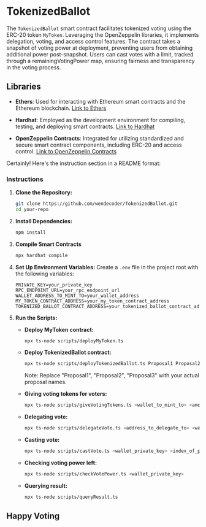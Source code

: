 # TokenizedBallot
The `TokenizedBallot` smart contract facilitates tokenized voting using the ERC-20 token `MyToken`. Leveraging the OpenZeppelin libraries, it implements delegation, voting, and access control features. The contract takes a snapshot of voting power at deployment, preventing users from obtaining additional power post-snapshot. Users can cast votes with a limit, tracked through a remainingVotingPower map, ensuring fairness and transparency in the voting process.

## Libraries

- **Ethers**: Used for interacting with Ethereum smart contracts and the Ethereum blockchain. [Link to Ethers](https://docs.ethers.io/v5/)

- **Hardhat**: Employed as the development environment for compiling, testing, and deploying smart contracts. [Link to Hardhat](https://hardhat.org/)

- **OpenZeppelin Contracts**: Integrated for utilizing standardized and secure smart contract components, including ERC-20 and access control. [Link to OpenZeppelin Contracts](https://docs.openzeppelin.com/contracts/)

Certainly! Here's the instruction section in a README format:

### Instructions

1. **Clone the Repository:**
   ```bash
   git clone https://github.com/wendecoder/TokenizedBallot.git
   cd your-repo
   ```

2. **Install Dependencies:**
   ```bash
   npm install
   ```
   
3. **Compile Smart Contracts**
   ```bash
   npx hardhat compile
   ```

4. **Set Up Environment Variables:**
   Create a `.env` file in the project root with the following variables:
   ```env
   PRIVATE_KEY=your_private_key
   RPC_ENDPOINT_URL=your_rpc_endpoint_url
   WALLET_ADDRESS_TO_MINT_TO=your_wallet_address
   MY_TOKEN_CONTRACT_ADDRESS=your_my_token_contract_address
   TOKENIZED_BALLOT_CONTRACT_ADDRESS=your_tokenized_ballot_contract_address
   ```

5. **Run the Scripts:**

   - **Deploy MyToken contract:**
     ```bash
     npx ts-node scripts/deployMyToken.ts
     ```

   - **Deploy TokenizedBallot contract:**
     ```bash
     npx ts-node scripts/deployTokenizedBallot.ts Proposal1 Proposal2 Proposal3
     ```

     Note: Replace "Proposal1", "Proposal2", "Proposal3" with your actual proposal names.

   - **Giving voting tokens for voters:**
     ```bash
     npx ts-node scripts/giveVotingTokens.ts <wallet_to_mint_to> <amount_of_tokens>
     ```

   - **Delegating vote:**
     ```bash
     npx ts-node scripts/delegateVote.ts <address_to_delegate_to> <wallet_private_key>
     ```

   - **Casting vote:**
     ```bash
     npx ts-node scripts/castVote.ts <wallet_private_key> <index_of_proposal> <amount_of_voting_power_to_cast>
     ```

   - **Checking voting power left:**
     ```bash
     npx ts-node scripts/checkVotePower.ts <wallet_private_key>
     ```

   - **Querying result:**
     ```bash
     npx ts-node scripts/queryResult.ts
     ```
## **Happy Voting**
